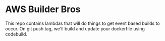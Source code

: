 # AWS Builder Bros
This repo contains lambdas that will do things to get event based builds
to occur. On git push tag, we'll build and update your dockerfile using
codebuild.
